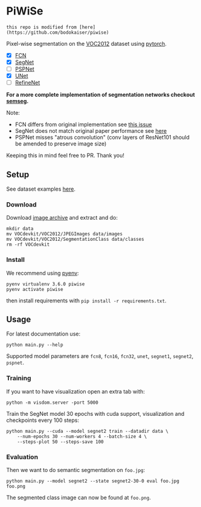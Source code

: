 # PiWiSe
```
this repo is modified from [here](https://github.com/bodokaiser/piwise)
```
Pixel-wise segmentation on the [VOC2012][dataset] dataset using
[pytorch][pytorch].

- [x] [FCN](https://arxiv.org/abs/1605.06211)
- [x] [SegNet](https://arxiv.org/abs/1511.00561)
- [ ] [PSPNet](https://arxiv.org/abs/1612.01105)
- [x] [UNet](https://arxiv.org/abs/1505.04597)
- [ ] [RefineNet](https://arxiv.org/abs/1611.06612)

**For a more complete implementation of segmentation networks checkout [semseg](https://github.com/meetshah1995/pytorch-semseg).**

Note:

- FCN differs from original implementation see [this issue](https://github.com/bodokaiser/piwise/issues/4)
- SegNet does not match original paper performance see [here](https://github.com/bodokaiser/piwise/issues/3)
- PSPNet misses "atrous convolution" (conv layers of ResNet101 should be amended to preserve image size)

Keeping this in mind feel free to PR. Thank you!

## Setup

See dataset examples [here][dataset_example].

### Download

Download [image archive][dataset_download] and extract and do:

```
mkdir data
mv VOCdevkit/VOC2012/JPEGImages data/images
mv VOCdevkit/VOC2012/SegmentationClass data/classes
rm -rf VOCdevkit
```

### Install

We recommend using [pyenv][pyenv]:

```
pyenv virtualenv 3.6.0 piwise
pyenv activate piwise
```

then install requirements with `pip install -r requirements.txt`.

## Usage

For latest documentation use:

```
python main.py --help
```

Supported model parameters are `fcn8`, `fcn16`, `fcn32`, `unet`, `segnet1`,
`segnet2`, `pspnet`.

### Training

If you want to have visualization open an extra tab with:

```
python -m visdom.server -port 5000
```

Train the SegNet model 30 epochs with cuda support, visualization
and checkpoints every 100 steps:

```
python main.py --cuda --model segnet2 train --datadir data \
    --num-epochs 30 --num-workers 4 --batch-size 4 \
    --steps-plot 50 --steps-save 100
```

### Evaluation


Then we want to do semantic segmentation on `foo.jpg`:

```
python main.py --model segnet2 --state segnet2-30-0 eval foo.jpg foo.png
```

The segmented class image can now be found at `foo.png`.

[pyenv]: https://github.com/pyenv/pyenv
[pytorch]: http://pytorch.org
[dataset]: http://host.robots.ox.ac.uk/pascal/VOC/
[dataset_example]: http://host.robots.ox.ac.uk/pascal/VOC/voc2012/segexamples
[dataset_download]: http://host.robots.ox.ac.uk/pascal/VOC/voc2012/VOCtrainval_11-May-2012.tar

